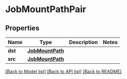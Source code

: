 # JobMountPathPair

## Properties
Name | Type | Description | Notes
------------ | ------------- | ------------- | -------------
**dst** | [**JobMountPath**](JobMountPath.md) |  | 
**src** | [**JobMountPath**](JobMountPath.md) |  | 

[[Back to Model list]](../README.md#documentation-for-models) [[Back to API list]](../README.md#documentation-for-api-endpoints) [[Back to README]](../README.md)

